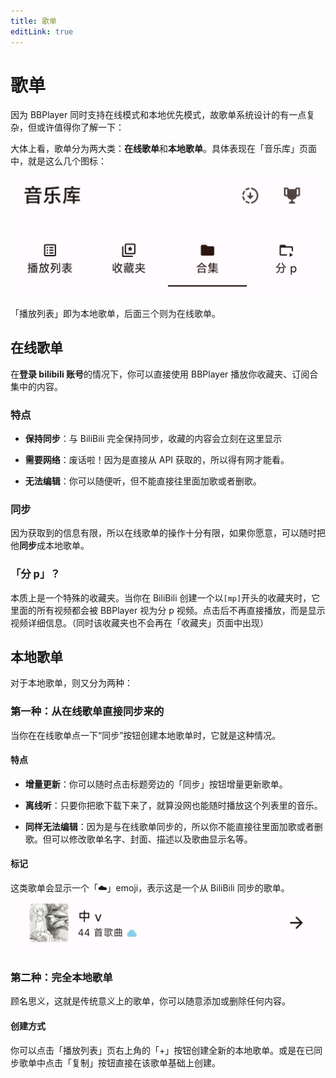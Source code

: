 ```yaml
---
title: 歌单
editLink: true
---
```


# 歌单

因为 BBPlayer 同时支持在线模式和本地优先模式，故歌单系统设计的有一点复杂，但或许值得你了解一下：

大体上看，歌单分为两大类：**在线歌单**和**本地歌单**。具体表现在「音乐库」页面中，就是这么几个图标：

![音乐库 tab](./attachments/library_header.jpg)

「播放列表」即为本地歌单，后面三个则为在线歌单。

## 在线歌单

在**登录 bilibili 账号**的情况下，你可以直接使用 BBPlayer 播放你收藏夹、订阅合集中的内容。

### 特点

- **保持同步**：与 BiliBili 完全保持同步，收藏的内容会立刻在这里显示

- **需要网络**：废话啦！因为是直接从 API 获取的，所以得有网才能看。

- **无法编辑**：你可以随便听，但不能直接往里面加歌或者删歌。

### 同步

因为获取到的信息有限，所以在线歌单的操作十分有限，如果你愿意，可以随时把他**同步**成本地歌单。

### 「分 p」？

本质上是一个特殊的收藏夹。当你在 BiliBili 创建一个以`[mp]`开头的收藏夹时，它里面的所有视频都会被 BBPlayer 视为分 p 视频。点击后不再直接播放，而是显示视频详细信息。（同时该收藏夹也不会再在「收藏夹」页面中出现）

## 本地歌单

对于本地歌单，则又分为两种：

### 第一种：从在线歌单直接同步来的

当你在在线歌单点一下“同步”按钮创建本地歌单时，它就是这种情况。

#### 特点

- **增量更新**：你可以随时点击标题旁边的「同步」按钮增量更新歌单。

- **离线听**：只要你把歌下载下来了，就算没网也能随时播放这个列表里的音乐。

- **同样无法编辑**：因为是与在线歌单同步的，所以你不能直接往里面加歌或者删歌。但可以修改歌单名字、封面、描述以及歌曲显示名等。

#### 标记

这类歌单会显示一个「:cloud:」emoji，表示这是一个从 BiliBili 同步的歌单。
![标记](./attachments/synced_playlist.jpg)

### 第二种：完全本地歌单

顾名思义，这就是传统意义上的歌单，你可以随意添加或删除任何内容。

#### 创建方式

你可以点击「播放列表」页右上角的「+」按钮创建全新的本地歌单。或是在已同步歌单中点击「复制」按钮直接在该歌单基础上创建。
